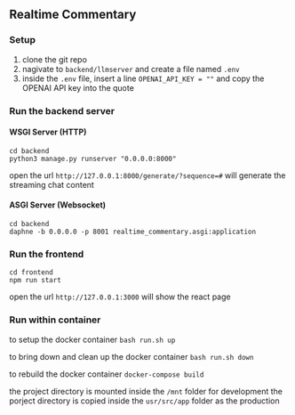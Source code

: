 ## Realtime Commentary

### Setup
1. clone the git repo
2. nagivate to `backend/llmserver` and create a file named `.env`
3. inside the `.env` file, insert a line `OPENAI_API_KEY = ""` and copy the OPENAI API key into the quote

### Run the backend server

#### WSGI Server (HTTP)
```
cd backend
python3 manage.py runserver "0.0.0.0:8000"
```

open the url `http://127.0.0.1:8000/generate/?sequence=#` will generate the streaming chat content

#### ASGI Server (Websocket)
```
cd backend
daphne -b 0.0.0.0 -p 8001 realtime_commentary.asgi:application
```


### Run the frontend
```
cd frontend
npm run start
```

open the url `http://127.0.0.1:3000` will show the react page

### Run within container
to setup the docker container
`bash run.sh up`

to bring down and clean up the docker container
`bash run.sh down`

to rebuild the docker container
`docker-compose build`

the project directory is mounted inside the `/mnt` folder for development
the porject directory is copied inside the `usr/src/app` folder as the production